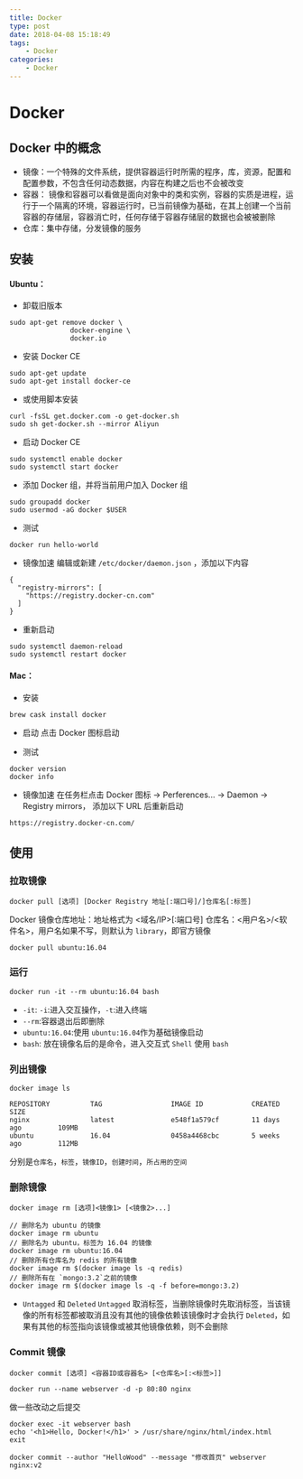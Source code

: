 ```yaml
---
title: Docker
type: post
date: 2018-04-08 15:18:49
tags:   
    - Docker 
categories: 
    - Docker
---
```


# Docker

## Docker 中的概念
 - 镜像：一个特殊的文件系统，提供容器运行时所需的程序，库，资源，配置和配置参数，不包含任何动态数据，内容在构建之后也不会被改变
 - 容器： 镜像和容器可以看做是面向对象中的类和实例，容器的实质是进程，运行于一个隔离的环境，容器运行时，已当前镜像为基础，在其上创建一个当前容器的存储层，容器消亡时，任何存储于容器存储层的数据也会被被删除
 - 仓库：集中存储，分发镜像的服务


## 安装
####  Ubuntu：
- 卸载旧版本

```
sudo apt-get remove docker \
               docker-engine \
               docker.io
```

- 安装 Docker CE

```
sudo apt-get update
sudo apt-get install docker-ce
```

- 或使用脚本安装

```
curl -fsSL get.docker.com -o get-docker.sh
sudo sh get-docker.sh --mirror Aliyun
```

- 启动 Docker CE

```
sudo systemctl enable docker
sudo systemctl start docker
```

- 添加 Docker 组，并将当前用户加入 Docker 组

```
sudo groupadd docker
sudo usermod -aG docker $USER
```

- 测试

```
docker run hello-world
```

- 镜像加速 
编辑或新建 `/etc/docker/daemon.json` ，添加以下内容

```
{
  "registry-mirrors": [
    "https://registry.docker-cn.com"
  ]
}
```

- 重新启动

```
sudo systemctl daemon-reload
sudo systemctl restart docker
```

#### Mac：
- 安装

```
brew cask install docker
```

- 启动 
点击 Docker 图标启动

- 测试

```
docker version
docker info
```

- 镜像加速
在任务栏点击 Docker 图标 -> Perferences... -> Daemon -> Registry mirrors， 添加以下 URL 后重新启动

```
https://registry.docker-cn.com/
```

## 使用

### 拉取镜像

```
docker pull [选项] [Docker Registry 地址[:端口号]/]仓库名[:标签]
```
Docker 镜像仓库地址：地址格式为 <域名/IP>[:端口号]
仓库名：<用户名>/<软件名>，用户名如果不写，则默认为 `library`，即官方镜像

```
docker pull ubuntu:16.04
```

### 运行

```
docker run -it --rm ubuntu:16.04 bash 
```

- `-it`: `-i`:进入交互操作，`-t`:进入终端
- `--rm`:容器退出后即删除
- `ubuntu:16.04`:使用 `ubuntu:16.04`作为基础镜像启动
- `bash`: 放在镜像名后的是命令，进入交互式 `Shell` 使用 `bash`

### 列出镜像

```
docker image ls
```
```
REPOSITORY          TAG                 IMAGE ID            CREATED             SIZE
nginx               latest              e548f1a579cf        11 days ago         109MB
ubuntu              16.04               0458a4468cbc        5 weeks ago         112MB
```

分别是`仓库名`，`标签`，`镜像ID`，`创建时间`，`所占用的空间`

### 删除镜像

```
docker image rm [选项]<镜像1> [<镜像2>...]
```

```
// 删除名为 ubuntu 的镜像
docker image rm ubuntu
// 删除名为 ubuntu，标签为 16.04 的镜像
docker image rm ubuntu:16.04
// 删除所有仓库名为 redis 的所有镜像
docker image rm $(docker image ls -q redis)
// 删除所有在 `mongo:3.2`之前的镜像
docker image rm $(docker image ls -q -f before=mongo:3.2)
```

- `Untagged` 和 `Deleted`
`Untagged` 取消标签，当删除镜像时先取消标签，当该镜像的所有标签都被取消且没有其他的镜像依赖该镜像时才会执行 `Deleted`，如果有其他的标签指向该镜像或被其他镜像依赖，则不会删除

### Commit 镜像

```
docker commit [选项] <容器ID或容器名> [<仓库名>[:<标签>]]
```

```
docker run --name webserver -d -p 80:80 nginx
```

做一些改动之后提交

```
docker exec -it webserver bash
echo '<h1>Hello, Docker!</h1>' > /usr/share/nginx/html/index.html
exit
 
docker commit --author "HelloWood" --message "修改首页" webserver nginx:v2
```